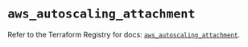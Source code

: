 # `aws_autoscaling_attachment`

Refer to the Terraform Registry for docs: [`aws_autoscaling_attachment`](https://registry.terraform.io/providers/hashicorp/aws/5.82.1/docs/resources/autoscaling_attachment).
